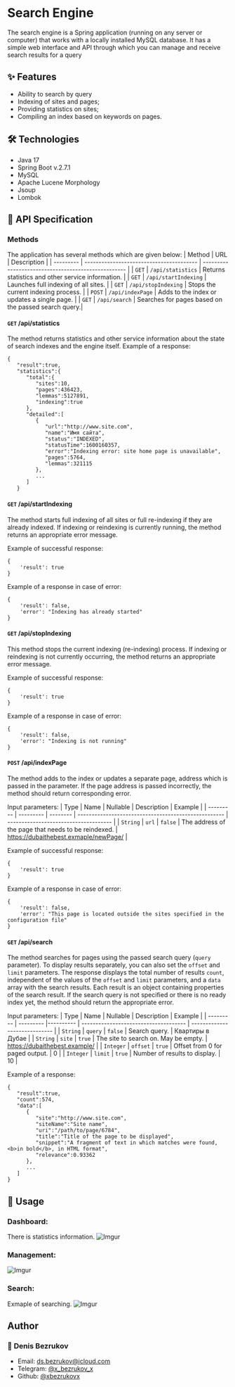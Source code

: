 # Search Engine
The search engine is a Spring application (running on any server or computer) that works with a locally installed MySQL database. It has a simple web interface and API through which you can manage and receive search results for a query
## ✨ Features
- Ability to search by query
- Indexing of sites and pages;
- Providing statistics on sites;
- Compiling an index based on keywords on pages.

## 🛠️ Technologies
- Java 17
- Spring Boot v.2.7.1
- MySQL
- Apache Lucene Morphology
- Jsoup
- Lombok

## 🔑 API Specification
### Methods
The application has several methods which are given below:
| Method    | URL                                      | Description                                         |
| --------- | ---------------------------------------- | --------------------------------------------------- |
| `GET`     | `/api/statistics`                        | Returns statistics and other service information.   |
| `GET`     | `/api/startIndexing`                     | Launches full indexing of all sites.                |
| `GET`     | `/api/stopIndexing`                      | Stops the current indexing process.                 |
| `POST`    | `/api/indexPage`                         | Adds to the index or updates a single page.         |
| `GET`     | `/api/search`                            | Searches for pages based on the passed search query.|
#### `GET` /api/statistics
The method returns statistics and other service information about the state of search indexes and the engine itself.
Example of a response:
```
{
   "result":true,
   "statistics":{
      "total":{
         "sites":10,
         "pages":436423,
         "lemmas":5127891,
         "indexing":true
      },
      "detailed":[
         {
            "url":"http://www.site.com",
            "name":"Имя сайта",
            "status":"INDEXED",
            "statusTime":1600160357,
            "error":"Indexing error: site home page is unavailable",
            "pages":5764,
            "lemmas":321115
         }, 
         ...
      ]
   }
```
#### `GET` /api/startIndexing
The method starts full indexing of all sites or full re-indexing if they are already indexed.
If indexing or reindexing is currently running, the method returns an appropriate error message.

Example of successful response:
```
{
    'result': true
}
```

Example of a response in case of error:
```
{
    'result': false,
    'error': "Indexing has already started"
}
```

#### `GET` /api/stopIndexing
This method stops the current indexing (re-indexing) process.
If indexing or reindexing is not currently occurring, the method returns an appropriate error message.

Example of successful response:
```
{
    'result': true
}
```

Example of a response in case of error:
```
{
    'result': false,
    'error': "Indexing is not running"
}
```

#### `POST` /api/indexPage
The method adds to the index or updates a separate page, address which is passed in the parameter.
If the page address is passed incorrectly, the method should return corresponding error.

Input parameters:
| Type      | Name      | Nullable | Description                                          | Example                               |
| --------- | --------- | -------- | ---------------------------------------------------- | ------------------------------------- |
| `String`    | `url`       | `false` | The address of the page that needs to be reindexed.  | https://dubaithebest.exmaple/newPage/ |

Example of successful response:
```
{
    'result': true
}
```

Example of a response in case of error:
```
{
    'result': false,
    'error': "This page is located outside the sites specified in the configuration file"
}
```

#### `GET` /api/search
The method searches for pages using the passed search query (`query` parameter).
To display results separately, you can also set the `offset` and `limit` parameters.
The response displays the total number of results `count`, independent of the values of the `offset` and `limit` parameters, and a `data` array with the search results.
Each result is an object containing properties of the search result.
If the search query is not specified or there is no ready index yet, the method should return the appropriate error.

Input parameters:
| Type      | Name      | Nullable  | Description                           | Example                       |
| --------- | --------- |---------- | ------------------------------------- | ----------------------------- |
| `String`    | `query`     | `false`   | Search query.                         | Квартиры в Дубае              |
| `String`    | `site`      | `true`    | The site to search on. May be empty.  | https://dubaithebest.example/ |
| `Integer`   | `offset`    | `true`    | Offset from 0 for paged output.       | 0                             |
| `Integer`   | `limit`     | `true`    | Number of results to display.         | 10                            |

Example of a response:
```
{
   "result":true,
   "count":574,
   "data":[
      {
         "site":"http://www.site.com",
         "siteName":"Site name",
         "uri":"/path/to/page/6784",
         "title":"Title of the page to be displayed",
         "snippet":"A fragment of text in which matches were found, <b>in bold</b>, in HTML format",
         "relevance":0.93362
      },
      ...
   ]
}
```

## 🚀 Usage
### Dashboard:
There is statistics information.
![Imgur](https://i.imgur.com/8s2BGb7.png)
### Management:
![Imgur](https://i.imgur.com/wu6QGer.png)
### Search:
Exmaple of searching.
![Imgur](https://i.imgur.com/0WcM1ee.png)

## Author
### 👤 **Denis Bezrukov**
- Email: [ds.bezrukov@icloud.com](mailto:ds.bezrukov@icloud.com)
- Telegram: [@x_bezrukov_x](https://t.me/x_bezrukov_x)
- Github: [@xbezrukovx](https://github.com/xbezrukovx)
